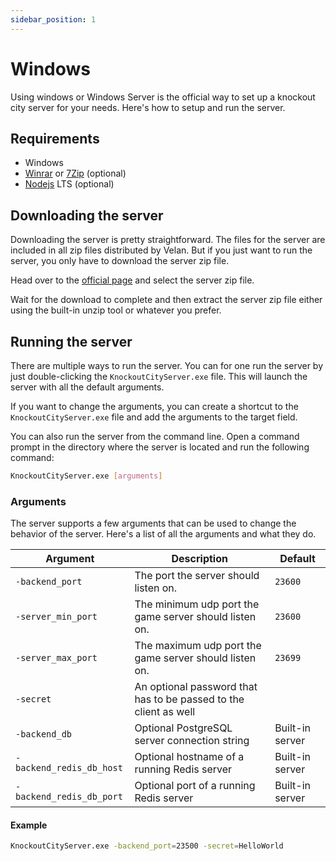 ```yaml
---
sidebar_position: 1
---
```


# Windows

Using windows or Windows Server is the official way to set up a knockout city server for your needs. Here's how to setup and run the server.

## Requirements

- Windows
- [Winrar](https://win-rar.com) or [7Zip](https://7-zip.org) (optional)
- [Nodejs](https://nodejs.org/) LTS (optional)

## Downloading the server

Downloading the server is pretty straightforward. The files for the server are included in all zip files distributed by Velan. But if you just want to run the server, you only have to download the server zip file. 

Head over to the [official page](https://www.knockoutcity.com/private-server-edition#section-download) and select the server zip file. 

Wait for the download to complete and then extract the server zip file either using the built-in unzip tool or whatever you prefer.

## Running the server

There are multiple ways to run the server. You can for one run the server by just double-clicking the `KnockoutCityServer.exe` file. This will launch the server with all the default arguments.

If you want to change the arguments, you can create a shortcut to the `KnockoutCityServer.exe` file and add the arguments to the target field.

You can also run the server from the command line. Open a command prompt in the directory where the server is located and run the following command:

```bash
KnockoutCityServer.exe [arguments]
```

### Arguments

The server supports a few arguments that can be used to change the behavior of the server. Here's a list of all the arguments and what they do.

| Argument | Description | Default |
| -------- | ----------- | ------- |
| `-backend_port` | The port the server should listen on. | `23600` |
| `-server_min_port` | The minimum udp port the game server should listen on. | `23600` |
| `-server_max_port` | The maximum udp port the game server should listen on. | `23699` |
| `-secret` | An optional password that has to be passed to the client as well |  |
| `-backend_db` | Optional PostgreSQL server connection string | Built-in server |
| `-backend_redis_db_host` | Optional hostname of a running Redis server | Built-in server |
| `-backend_redis_db_port` | Optional port of a running Redis server | Built-in server |

#### Example

```bash
KnockoutCityServer.exe -backend_port=23500 -secret=HelloWorld
```